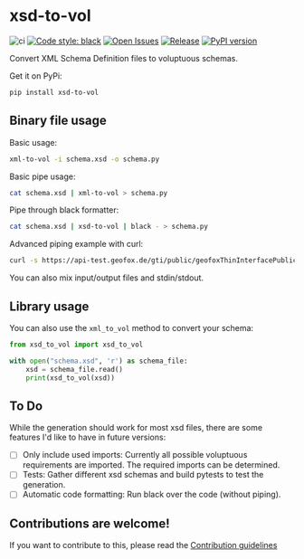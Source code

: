 # xsd-to-vol


![ci](https://github.com/vigonotion/xsd-to-vol/workflows/ci/badge.svg)
<a href="https://github.com/psf/black"><img alt="Code style: black" src="https://img.shields.io/badge/code%20style-black-000000.svg"></a>
<a href="https://github.com/vigonotion/xsd-to-vol/issues"><img alt="Open Issues" src="https://img.shields.io/github/issues/vigonotion/xsd-to-vol"></a>
<a href="https://github.com/vigonotion/xsd-to-vol/releases"><img alt="Release" src="https://img.shields.io/github/release/vigonotion/xsd-to-vol"></a>
[![PyPI version](https://badge.fury.io/py/xsd-to-vol.svg)](https://badge.fury.io/py/xsd-to-vol)

Convert XML Schema Definition files to voluptuous schemas.

Get it on PyPi:
```sh
pip install xsd-to-vol
```

## Binary file usage

Basic usage:

```sh
xml-to-vol -i schema.xsd -o schema.py
```

Basic pipe usage:

```sh
cat schema.xsd | xml-to-vol > schema.py
```

Pipe through black formatter:

```sh
cat schema.xsd | xsd-to-vol | black - > schema.py
```

Advanced piping example with curl:

```sh
curl -s https://api-test.geofox.de/gti/public/geofoxThinInterfacePublic.xsd 2>&1 | xsd-to-vol | black - > schema.py
```

You can also mix input/output files and stdin/stdout.

## Library usage

You can also use the `xml_to_vol` method to convert your schema:

```python
from xsd_to_vol import xsd_to_vol

with open("schema.xsd", 'r') as schema_file:
    xsd = schema_file.read()
    print(xsd_to_vol(xsd))
```

## To Do

While the generation should work for most xsd files, there are some features I'd
like to have in future versions:

- [ ] Only include used imports: Currently all possible voluptuous requirements
        are imported. The required imports can be determined.
- [ ] Tests: Gather different xsd schemas and build pytests to test the generation.
- [ ] Automatic code formatting: Run black over the code (without piping).

## Contributions are welcome!

If you want to contribute to this, please read the [Contribution guidelines](CONTRIBUTING.md)
